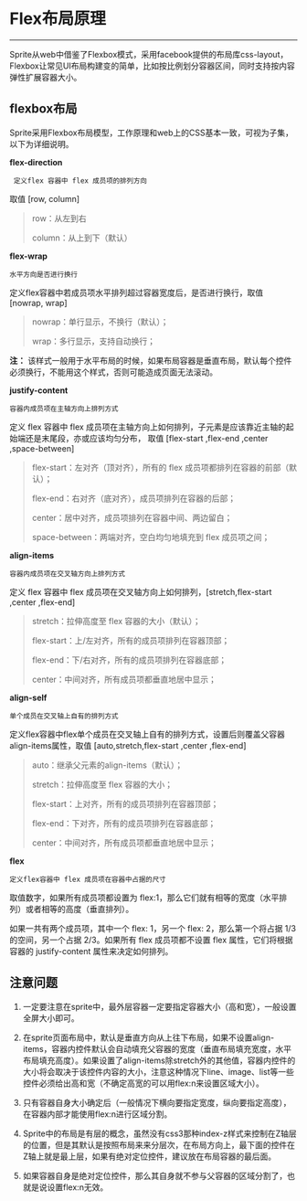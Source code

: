 # Flex布局原理

----------

Sprite从web中借鉴了Flexbox模式，采用facebook提供的布局库css-layout，Flexbox让常见UI布局构建变的简单，比如按比例划分容器区间，同时支持按内容弹性扩展容器大小。  

<h2 id="cid_0">flexbox布局</h2>

Sprite采用Flexbox布局模型，工作原理和web上的CSS基本一致，可视为子集，以下为详细说明。  

**flex-direction**   

<code> 定义flex 容器中 flex 成员项的排列方向</code>

取值 [row, column]  
 
>  row：从左到右  
> 
>  column：从上到下（默认）  


**flex-wrap**   

<code>水平方向是否进行换行</code>

 定义flex容器中若成员项水平排列超过容器宽度后，是否进行换行，取值 [nowrap, wrap]  
 
>  nowrap：单行显示，不换行（默认）；  
> 
>  wrap：多行显示，支持自动换行；  

**注：**  该样式一般用于水平布局的时候，如果布局容器是垂直布局，默认每个控件必须换行，不能用这个样式，否则可能造成页面无法滚动。


**justify-content**  

<code>容器内成员项在主轴方向上排列方式</code>

定义 flex 容器中 flex 成员项在主轴方向上如何排列，子元素是应该靠近主轴的起始端还是末尾段，亦或应该均匀分布， 取值 [flex-start ,flex-end ,center ,space-between]  

>  flex-start：左对齐（顶对齐），所有的 flex 成员项都排列在容器的前部（默认）；  
> 
>  flex-end：右对齐（底对齐），成员项排列在容器的后部；  
> 
>  center：居中对齐，成员项排列在容器中间、两边留白；  
> 
>  space-between：两端对齐，空白均匀地填充到 flex 成员项之间；


**align-items**  

<code>容器内成员项在交叉轴方向上排列方式</code>

定义 flex 容器中 flex 成员项在交叉轴方向上如何排列，[stretch,flex-start ,center ,flex-end]  
 
>  stretch：拉伸高度至 flex 容器的大小（默认）；  
> 
>  flex-start：上/左对齐，所有的成员项排列在容器顶部；  
> 
>  flex-end：下/右对齐，所有的成员项排列在容器底部；  
> 
>   center：中间对齐，所有成员项都垂直地居中显示；



**align-self**  

<code>单个成员在交叉轴上自有的排列方式 </code>

 定义flex容器中flex单个成员在交叉轴上自有的排列方式，设置后则覆盖父容器align-items属性，取值 [auto,stretch,flex-start ,center ,flex-end]

>   auto：继承父元素的align-items（默认）；  
> 
>   stretch：拉伸高度至 flex 容器的大小；  
>  
>   flex-start：上对齐，所有的成员项排列在容器顶部；  
> 
>   flex-end：下对齐，所有的成员项排列在容器底部；  
> 
>   center：中间对齐，所有成员项都垂直地居中显示；  


**flex**    
 
<code>定义flex容器中 flex 成员项在容器中占据的尺寸</code>

取值数字，如果所有成员项都设置为 flex:1，那么它们就有相等的宽度（水平排列）或者相等的高度（垂直排列）。  

如果一共有两个成员项，其中一个 flex: 1，另一个 flex: 2，那么第一个将占据 1/3 的空间，另一个占据 2/3。如果所有 flex 成员项都不设置 flex 属性，它们将根据容器的 justify-content 属性来决定如何排列。


<h2 id="cid_1">注意问题</h2>

1.	一定要注意在sprite中，最外层容器一定要指定容器大小（高和宽），一般设置全屏大小即可。  

2.	在sprite页面布局中，默认是垂直方向从上往下布局，如果不设置align-items，容器内控件默认会自动填充父容器的宽度（垂直布局填充宽度，水平布局填充高度）。如果设置了align-items除stretch外的其他值，容器内控件的大小将会取决于该控件内容的大小，注意这种情况下line、image、list等一些控件必须给出高和宽（不确定高宽的可以用flex:n来设置区域大小）。  

3.	只有容器自身大小确定后（一般情况下横向要指定宽度，纵向要指定高度），在容器内部才能使用flex:n进行区域分割。  

4.	Sprite中的布局是有层的概念，虽然没有css3那种index-z样式来控制在Z轴层的位置，但是其默认是按照布局来来分层次，在布局方向上，最下面的控件在Z轴上就是最上层，如果有绝对定位控件，建议放在布局容器的最后面。  

5.	如果容器自身是绝对定位控件，那么其自身就不参与父容器的区域分割了，也就是说设置flex:n无效。  
